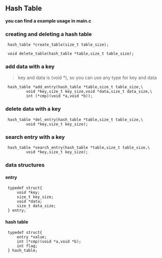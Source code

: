 Hash Table
---

**you can find a example usage in main.c**

### creating and deleting a hash table

     hash_table *create_table(size_t table_size);

     void delete_table(hash_table *table,size_t table_size);

### add data with a key 

>key and data is (void *), so you can use any type for key and data

     hash_table *add_entry(hash_table *table,size_t table_size,\
             void *key,size_t key_size,void *data,size_t data_size,\
             int (*cmp)(void *a,void *b));

### delete data with a key

     hash_table *del_entry(hash_table *table,size_t table_size,\
             void *key,size_t key_size);

### search entry with a key

     hash_table *search_entry(hash_table *table,size_t table_size,\
             void *key,size_t key_size);

### data structures

  #### entry

     typedef struct{
         void *key;
         size_t key_size;
         void *data;
         size_t data_size;
     } entry;

  #### hash table

     typedef struct{
         entry *value;
         int (*cmp)(void *a,void *b);
         int flag;
     } hash_table;

